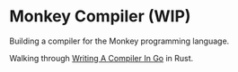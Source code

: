 # Monkey Compiler (WIP)

Building a compiler for the Monkey programming language.

Walking through [Writing A Compiler In Go](https://compilerbook.com/) in Rust.

